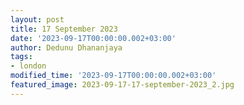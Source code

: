 ```yaml
---
layout: post
title: 17 September 2023
date: '2023-09-17T00:00:00.002+03:00'
author: Dedunu Dhananjaya
tags:
- london
modified_time: '2023-09-17T00:00:00.002+03:00'
featured_image: 2023-09-17-17-september-2023_2.jpg
---
```

